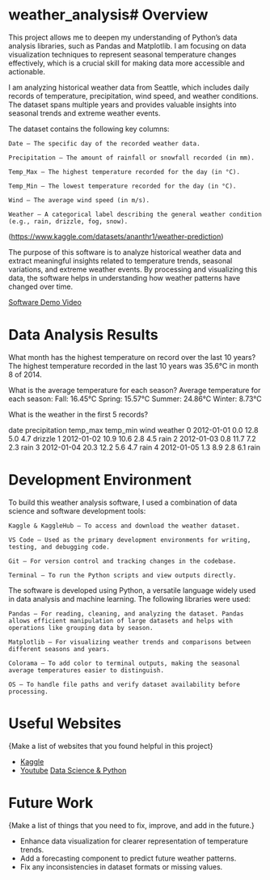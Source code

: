 # weather_analysis# Overview

This project allows me to deepen my understanding of Python’s data analysis libraries, such as Pandas and Matplotlib. I am focusing on data visualization techniques to represent seasonal temperature changes effectively, which is a crucial skill for making data more accessible and actionable.

I am analyzing historical weather data from Seattle, which includes daily records of temperature, precipitation, wind speed, and weather conditions. The dataset spans multiple years and provides valuable insights into seasonal trends and extreme weather events.

The dataset contains the following key columns:

    Date – The specific day of the recorded weather data.

    Precipitation – The amount of rainfall or snowfall recorded (in mm).

    Temp_Max – The highest temperature recorded for the day (in °C).

    Temp_Min – The lowest temperature recorded for the day (in °C).

    Wind – The average wind speed (in m/s).

    Weather – A categorical label describing the general weather condition (e.g., rain, drizzle, fog, snow).

(https://www.kaggle.com/datasets/ananthr1/weather-prediction)

The purpose of this software is to analyze historical weather data and extract meaningful insights related to temperature trends, seasonal variations, and extreme weather events. By processing and visualizing this data, the software helps in understanding how weather patterns have changed over time.

[Software Demo Video](http://youtube.link.goes.here)

# Data Analysis Results

What month has the highest temperature on record over the last 10 years?
The highest temperature recorded in the last 10 years was 35.6°C in month 8 of 2014.

What is the average temperature for each season?
Average temperature for each season:
Fall: 16.45°C
Spring: 15.57°C
Summer: 24.86°C
Winter: 8.73°C

What is the weather in the first 5 records?

date  precipitation  temp_max  temp_min  wind  weather
0  2012-01-01            0.0      12.8       5.0   4.7  drizzle
1  2012-01-02           10.9      10.6       2.8   4.5     rain
2  2012-01-03            0.8      11.7       7.2   2.3     rain
3  2012-01-04           20.3      12.2       5.6   4.7     rain
4  2012-01-05            1.3       8.9       2.8   6.1     rain




# Development Environment

To build this weather analysis software, I used a combination of data science and software development tools:

    Kaggle & KaggleHub – To access and download the weather dataset.

    VS Code – Used as the primary development environments for writing, testing, and debugging code.

    Git – For version control and tracking changes in the codebase.

    Terminal – To run the Python scripts and view outputs directly.

The software is developed using Python, a versatile language widely used in data analysis and machine learning. The following libraries were used:

    Pandas – For reading, cleaning, and analyzing the dataset. Pandas allows efficient manipulation of large datasets and helps with operations like grouping data by season.

    Matplotlib – For visualizing weather trends and comparisons between different seasons and years.

    Colorama – To add color to terminal outputs, making the seasonal average temperatures easier to distinguish.

    OS – To handle file paths and verify dataset availability before processing.    

# Useful Websites

{Make a list of websites that you found helpful in this project}
* [Kaggle](https://www.kaggle.com/datasets/ananthr1/weather-prediction)
* [Youtube](https://www.youtube.com/watch?v=u9MIwoFWXVg)
  [Data Science & Python](https://www.w3schools.com/datascience/ds_python.asp)

# Future Work

{Make a list of things that you need to fix, improve, and add in the future.}
* Enhance data visualization for clearer representation of temperature trends.
* Add a forecasting component to predict future weather patterns.
* Fix any inconsistencies in dataset formats or missing values.